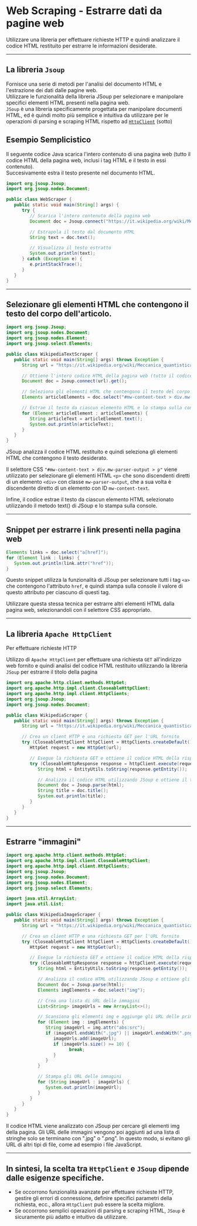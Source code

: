 # Web Scraping - Estrarre dati da pagine web
Utilizzare una libreria per effettuare richieste HTTP e quindi analizzare il codice HTML restituito per estrarre le informazioni desiderate.

---
## La libreria `Jsoup`
Fornisce una serie di metodi per l'analisi del documento HTML e l'estrazione dei dati dalle pagine web.  
Utilizzare le funzionalità della libreria JSoup per selezionare e manipolare specifici elementi HTML presenti nella pagina web.  
`JSoup` è una libreria specificamente progettata per manipolare documenti HTML, ed è quindi molto più semplice e intuitiva da utilizzare per le operazioni di parsing e scraping HTML rispetto ad [`HttpClient`](#la-libreria-apache-httpclient) (sotto)

## Esempio Semplicistico
Il seguente codice Java scarica l'intero contenuto di una pagina web (tutto il codice HTML della pagina web, inclusi i tag HTML e il testo in essi contenuto).  
Succesivamente estra il testo presente nel documento HTML.

```java
import org.jsoup.Jsoup;
import org.jsoup.nodes.Document;

public class WebScraper {
   public static void main(String[] args) {
      try {
         // Scarica l'intero contenuto della pagina web
         Document doc = Jsoup.connect("https://it.wikipedia.org/wiki/Meccanica_quantistica").get();

         // Estrapola il testo dal documento HTML
         String text = doc.text();

         // Visualizza il testo estratto
         System.out.println(text);
      } catch (Exception e) {
         e.printStackTrace();
      }
   }
}
```
---
## Selezionare gli elementi HTML che contengono il testo del corpo dell'articolo.  

```java
import org.jsoup.Jsoup;
import org.jsoup.nodes.Document;
import org.jsoup.nodes.Element;
import org.jsoup.select.Elements;

public class WikipediaTextScraper {
   public static void main(String[] args) throws Exception {
      String url = "https://it.wikipedia.org/wiki/Meccanica_quantistica";

      // Ottiene l'intero codice HTML della pagina web (tutto il codice HTML della pagina web, inclusi i tag HTML e il testo in essi contenuto)
      Document doc = Jsoup.connect(url).get();

      // Seleziona gli elementi HTML che contengono il testo del corpo dell'articolo
      Elements articleElements = doc.select("#mw-content-text > div.mw-parser-output > p");

      // Estrae il testo da ciascun elemento HTML e lo stampa sulla console
      for (Element articleElement : articleElements) {
         String articleText = articleElement.text();
         System.out.println(articleText);
      }
   }
}
```
JSoup analizza il codice HTML restituito e quindi seleziona gli elementi HTML che contengono il testo desiderato.  

Il selettore CSS `"#mw-content-text > div.mw-parser-output > p"` viene utilizzato per selezionare gli elementi HTML `<p>` che sono discendenti diretti di un elemento `<div>` con classe `mw-parser-output`, che a sua volta è discendente diretto di un elemento con ID `mw-content-text`.

Infine, il codice estrae il testo da ciascun elemento HTML selezionato utilizzando il metodo text() di JSoup e lo stampa sulla console. 

---
## Snippet per estrarre i link presenti nella pagina web
```java
Elements links = doc.select("a[href]");
for (Element link : links) {
   System.out.println(link.attr("href"));
}
```
Questo snippet utilizza la funzionalità di JSoup per selezionare tutti i tag `<a>` che contengono l'attributo `href`, e quindi stampa sulla console il valore di questo attributo per ciascuno di questi tag.  

Utilizzare questa stessa tecnica per estrarre altri elementi HTML dalla pagina web, selezionandoli con il selettore CSS appropriato.

---
## La libreria `Apache HttpClient`
Per effettuare richieste HTTP

Utilizzo di `Apache HttpClient` per effettuare una richiesta `GET` all'indirizzo web fornito e quindi analisi del codice HTML restituito utilizzando la libreria `JSoup` per estrarre il titolo della pagina

```java
import org.apache.http.client.methods.HttpGet;
import org.apache.http.impl.client.CloseableHttpClient;
import org.apache.http.impl.client.HttpClients;
import org.jsoup.Jsoup;
import org.jsoup.nodes.Document;

public class WikipediaScraper {
   public static void main(String[] args) throws Exception {
      String url = "https://it.wikipedia.org/wiki/Meccanica_quantistica";

      // Crea un client HTTP e una richiesta GET per l'URL fornito
      try (CloseableHttpClient httpClient = HttpClients.createDefault()) {
         HttpGet request = new HttpGet(url);

         // Esegue la richiesta GET e ottiene il codice HTML della risposta
         try (CloseableHttpResponse response = httpClient.execute(request)) {
            String html = EntityUtils.toString(response.getEntity());

            // Analizza il codice HTML utilizzando JSoup e ottiene il titolo della pagina
            Document doc = Jsoup.parse(html);
            String title = doc.title();
            System.out.println(title);
         }
      }
   }
}
```
---
## Estrarre "immagini"
```java
import org.apache.http.client.methods.HttpGet;
import org.apache.http.impl.client.CloseableHttpClient;
import org.apache.http.impl.client.HttpClients;
import org.jsoup.Jsoup;
import org.jsoup.nodes.Document;
import org.jsoup.nodes.Element;
import org.jsoup.select.Elements;

import java.util.ArrayList;
import java.util.List;

public class WikipediaImageScraper {
   public static void main(String[] args) throws Exception {
      String url = "https://it.wikipedia.org/wiki/Meccanica_quantistica";

      // Crea un client HTTP e una richiesta GET per l'URL fornito
      try (CloseableHttpClient httpClient = HttpClients.createDefault()) {
         HttpGet request = new HttpGet(url);

         // Esegue la richiesta GET e ottiene il codice HTML della risposta
         try (CloseableHttpResponse response = httpClient.execute(request)) {
            String html = EntityUtils.toString(response.getEntity());

            // Analizza il codice HTML utilizzando JSoup e ottiene gli elementi img della pagina
            Document doc = Jsoup.parse(html);
            Elements imgElements = doc.select("img");

            // Crea una lista di URL delle immagini
            List<String> imageUrls = new ArrayList<>();

            // Scansiona gli elementi img e aggiunge gli URL delle prime 10 immagini alla lista
            for (Element img : imgElements) {
               String imageUrl = img.attr("abs:src");
               if (imageUrl.endsWith(".jpg") || imageUrl.endsWith(".png")) {
                  imageUrls.add(imageUrl);
                  if (imageUrls.size() >= 10) {
                        break;
                  }
               }
            }

            // Stampa gli URL delle immagini
            for (String imageUrl : imageUrls) {
               System.out.println(imageUrl);
            }
         }
      }
   }
}
```
Il codice HTML viene analizzato con JSoup per cercare gli elementi img della pagina. Gli URL delle immagini vengono poi aggiunti ad una lista di stringhe solo se terminano con ".jpg" o ".png". In questo modo, si evitano gli URL di altri tipi di file, come ad esempio i file JavaScript.

---
## In sintesi, la scelta tra `HttpClient` e `JSoup` dipende dalle esigenze specifiche.
- Se occorrono funzionalità avanzate per effettuare richieste HTTP, gestire gli errori di connessione, definire specifici parametri della richiesta, ecc., allora `HttpClient` può essere la scelta migliore.  
- Se occorrono semplici operazioni di parsing e scraping HTML, `JSoup` è sicuramente più adatto e intuitivo da utilizzare.